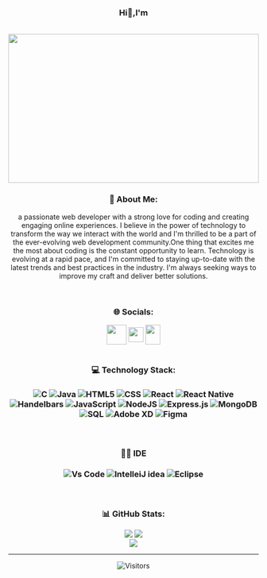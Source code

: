 <h3 align="center">Hi👋,I'm</h3><br>
<img src="https://github.com/hemanthd077/hemanthd077/assets/110487677/a1431a9e-5aff-4498-91a0-eff2e61d445d" width="100%" height="300" allow="autoplay"></img>

<h3 align="center">💫 About Me:</h3>
<p align="center">a passionate web developer with a strong love for coding and creating engaging online experiences. I believe in the power of technology to transform the way we interact with the world and I'm thrilled to be a part of the ever-evolving web development community.One thing that excites me the most about coding is the constant opportunity to learn. Technology is evolving at a rapid pace, and I'm committed to staying up-to-date with the latest trends and best practices in the industry. I'm always seeking ways to improve my craft and deliver better solutions.</p><br>

<h3 align="center">🌐 Socials:</h3>
<div align="center">
<a href="https://www.linkedin.com/in/hemanth-dhanamadhavan-39a2a31b5" target="blank"><img align="center" src="https://img.icons8.com/?size=512&id=13930&format=png" alt="" height="40" width="40" /></a>
<a href="https://leetcode.com/HemanthD77/" target="blank"><img align="center" src="https://raw.githubusercontent.com/rahuldkjain/github-profile-readme-generator/master/src/images/icons/Social/leet-code.svg" alt="" height="30" width="30" /></a>
<a href="mailto:hemanthmadhavan77@gmail.com" target="blank"><img align="center" src="https://img.icons8.com/?size=512&id=P7UIlhbpWzZm&format=png" alt="" height="40" width="30" /></a>   
</div><br>

<h3 align="center"> 💻 Technology Stack:<h3>
<div align="center">
  
![C](https://img.shields.io/badge/c-%2300599C.svg?style=flat&logo=c&logoColor=white) ![Java](https://img.shields.io/badge/Java-F89820?logo=openjdk&logoColor=white) ![HTML5](https://img.shields.io/badge/html5-%23E34F26.svg?style=flat&logo=html5&logoColor=white) ![CSS](https://img.shields.io/badge/CSS3-1572B6?logo=css3&logoColor=white) ![React](https://img.shields.io/badge/React_Native-20232A?logo=react&logoColor=61DAFB) ![React Native](https://img.shields.io/badge/React_Native-20232A?logo=react&logoColor=61DAFB)  ![Handelbars](https://img.shields.io/badge/Handlebars.js-f0772b?logo=handlebarsdotjs&logoColor=black) ![JavaScript](https://img.shields.io/badge/javascript-%23323330.svg?style=flat&logo=javascript&logoColor=%23F7DF1E) ![NodeJS](https://img.shields.io/badge/node.js-6DA55F?style=flat&logo=node.js&logoColor=white) ![Express.js](https://img.shields.io/badge/express.js-%23404d59.svg?style=flat&logo=express&logoColor=%2361DAFB) ![MongoDB](https://img.shields.io/badge/MongoDB-%234ea94b.svg?style=flat&logo=mongodb&logoColor=white) ![SQL](https://img.shields.io/badge/MySQL-005C84?logo=mysql&logoColor=white) ![Adobe XD](https://img.shields.io/badge/Adobe%20XD-470137?style=flat&logo=Adobe%20XD&logoColor=#FF61F6) 	![Figma](https://img.shields.io/badge/figma-%23F24E1E.svg?style=flat&logo=figma&logoColor=white)
 </div><br>

<div align="center">
  <h4>👩‍💻 IDE</h4>
  
 ![Vs Code](https://img.shields.io/badge/VSCode-0078D4?&logo=visual%20studio%20code&logoColor=white) ![IntelleiJ idea](https://img.shields.io/badge/IntelliJ_IDEA-000000.svg?logo=intellij-idea&logoColor=white) ![Eclipse](https://img.shields.io/badge/eclipse-000000.svg?logo=Eclipse&logoColor=white)
</div><br>

<h3 align="center">📊 GitHub Stats:</h3>

<div align="center">
  
  ![](https://github-readme-stats.vercel.app/api?username=hemanthd077&theme=radical&hide_border=false&include_all_commits=true&count_private=false) ![](https://github-readme-streak-stats.herokuapp.com/?user=hemanthd077&theme=radical&hide_border=false)<br/> ![](https://github-readme-stats.vercel.app/api/top-langs/?username=hemanthd077&theme=radical&hide_border=false&include_all_commits=true&count_private=false&layout=compact) 
</div>

---

<div align="center">
  
![Visitors](https://api.visitorbadge.io/api/visitors?path=hemanth077&labelColor=%23d9e3f0&countColor=%23263759&style=flat-square&labelStyle=upper)

</div>

